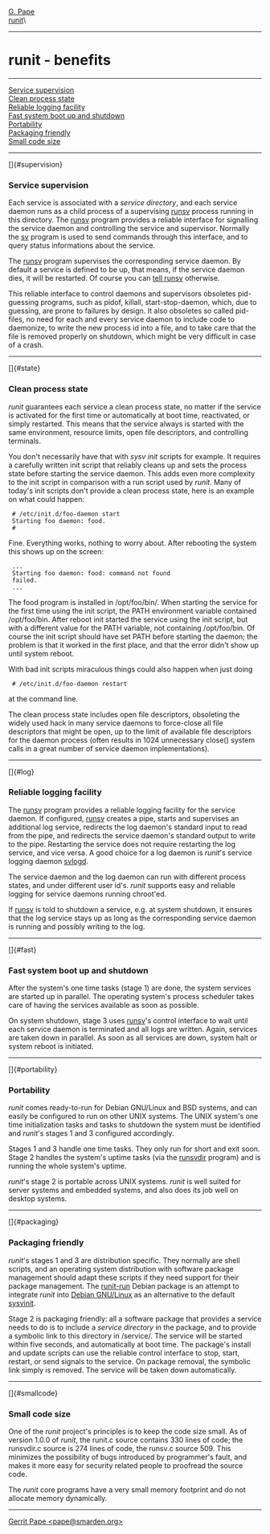 [G. Pape](http://smarden.org/pape/)\
[runit](index.html)\

--------------------------------------------------------------------------------

# runit - benefits

--------------------------------------------------------------------------------

[Service supervision](#supervision)\
[Clean process state](#state)\
[Reliable logging facility](#log)\
[Fast system boot up and shutdown](#fast)\
[Portability](#portability)\
[Packaging friendly](#packaging)\
[Small code size](#smallcode)

--------------------------------------------------------------------------------

[]{#supervision}

### Service supervision

Each service is associated with a *service directory*, and each service daemon
runs as a child process of a supervising [runsv](runsv.8.html) process running
in this directory. The [runsv](runsv.8.html) program provides a reliable
interface for signalling the service daemon and controlling the service and
supervisor. Normally the [sv](sv.8.html) program is used to send commands
through this interface, and to query status informations about the service.

The [runsv](runsv.8.html) program supervises the corresponding service daemon.
By default a service is defined to be up, that means, if the service daemon
dies, it will be restarted. Of course you can [tell runsv](sv.8.html) otherwise.

This reliable interface to control daemons and supervisors obsoletes
pid-guessing programs, such as pidof, killall, start-stop-daemon, which, due to
guessing, are prone to failures by design. It also obsoletes so called
pid-files, no need for each and every service daemon to include code to
daemonize, to write the new process id into a file, and to take care that the
file is removed properly on shutdown, which might be very difficult in case of a
crash.

--------------------------------------------------------------------------------

[]{#state}

### Clean process state

*runit* guarantees each service a clean process state, no matter if the service
is activated for the first time or automatically at boot time, reactivated, or
simply restarted. This means that the service always is started with the same
environment, resource limits, open file descriptors, and controlling terminals.

You don\'t necessarily have that with *sysv init* scripts for example. It
requires a carefully written init script that reliably cleans up and sets the
process state before starting the service daemon. This adds even more complexity
to the init script in comparison with a run script used by *runit*. Many of
today\'s init scripts don\'t provide a clean process state, here is an example
on what could happen:

     # /etc/init.d/foo-daemon start
     Starting foo daemon: food.
     #

Fine. Everything works, nothing to worry about. After rebooting the system this
shows up on the screen:

     ...
     Starting foo daemon: food: command not found
     failed.
     ...

The food program is installed in /opt/foo/bin/. When starting the service for
the first time using the init script, the PATH environment variable contained
/opt/foo/bin. After reboot init started the service using the init script, but
with a different value for the PATH variable, not containing /opt/foo/bin. Of
course the init script should have set PATH before starting the daemon; the
problem is that it worked in the first place, and that the error didn\'t show up
until system reboot.

With bad init scripts miraculous things could also happen when just doing

     # /etc/init.d/foo-daemon restart

at the command line.

The clean process state includes open file descriptors, obsoleting the widely
used hack in many service daemons to force-close all file descriptors that might
be open, up to the limit of available file descriptors for the daemon process
(often results in 1024 unnecessary close() system calls in a great number of
service daemon implementations).

--------------------------------------------------------------------------------

[]{#log}

### Reliable logging facility

The [runsv](runsv.8.html) program provides a reliable logging facility for the
service daemon. If configured, [runsv](runsv.8.html) creates a pipe, starts and
supervises an additional log service, redirects the log daemon\'s standard input
to read from the pipe, and redirects the service daemon\'s standard output to
write to the pipe. Restarting the service does not require restarting the log
service, and vice versa. A good choice for a log daemon is *runit*\'s service
logging daemon [svlogd](svlogd.8.html).

The service daemon and the log daemon can run with different process states, and
under different user id\'s. *runit* supports easy and reliable logging for
service daemons running chroot\'ed.

If [runsv](runsv.8.html) is told to shutdown a service, e.g. at system shutdown,
it ensures that the log service stays up as long as the corresponding service
daemon is running and possibly writing to the log.

--------------------------------------------------------------------------------

[]{#fast}

### Fast system boot up and shutdown

After the system\'s one time tasks (stage 1) are done, the system services are
started up in parallel. The operating system\'s process scheduler takes care of
having the services available as soon as possible.

On system shutdown, stage 3 uses [runsv](runsv.8.html)\'s control interface to
wait until each service daemon is terminated and all logs are written. Again,
services are taken down in parallel. As soon as all services are down, system
halt or system reboot is initiated.

--------------------------------------------------------------------------------

[]{#portability}

### Portability

*runit* comes ready-to-run for Debian GNU/Linux and BSD systems, and can easily
be configured to run on other UNIX systems. The UNIX system\'s one time
initialization tasks and tasks to shutdown the system must be identified and
*runit*\'s stages 1 and 3 configured accordingly.

Stages 1 and 3 handle one time tasks. They only run for short and exit soon.
Stage 2 handles the system\'s uptime tasks (via the [runsvdir](runsvdir.8.html)
program) and is running the whole system\'s uptime.

*runit*\'s stage 2 is portable across UNIX systems. *runit* is well suited for
server systems and embedded systems, and also does its job well on desktop
systems.

--------------------------------------------------------------------------------

[]{#packaging}

### Packaging friendly

*runit*\'s stages 1 and 3 are distribution specific. They normally are shell
scripts, and an operating system distribution with software package management
should adapt these scripts if they need support for their package management.
The [runit-run](http://packages.debian.org/unstable/admin/runit-run.html) Debian
package is an attempt to integrate *runit* into [Debian
GNU/Linux](http://www.debian.org/) as an alternative to the default
[sysvinit](http://packages.debian.org/unstable/base/sysvinit.html).

Stage 2 is packaging friendly: all a software package that provides a service
needs to do is to include a *service directory* in the package, and to provide a
symbolic link to this directory in /service/. The service will be started within
five seconds, and automatically at boot time. The package\'s install and update
scripts can use the reliable control interface to stop, start, restart, or send
signals to the service. On package removal, the symbolic link simply is removed.
The service will be taken down automatically.

--------------------------------------------------------------------------------

[]{#smallcode}

### Small code size

One of the *runit* project\'s principles is to keep the code size small. As of
version 1.0.0 of *runit*, the runit.c source contains 330 lines of code; the
runsvdir.c source is 274 lines of code, the runsv.c source 509. This minimizes
the possibility of bugs introduced by programmer\'s fault, and makes it more
easy for security related people to proofread the source code.

The *runit* core programs have a very small memory footprint and do not allocate
memory dynamically.

--------------------------------------------------------------------------------

[Gerrit Pape \<pape@smarden.org\>](mailto:pape@smarden.org)
